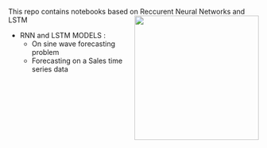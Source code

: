 This repo contains notebooks based on Reccurent Neural Networks and LSTM 
<img align="right" height="250px" src="https://miro.medium.com/max/720/1*goJVQs-p9kgLODFNyhl9zA.gif">

- RNN and LSTM MODELS :
    - On sine wave forecasting problem
    - Forecasting on a Sales time series data


